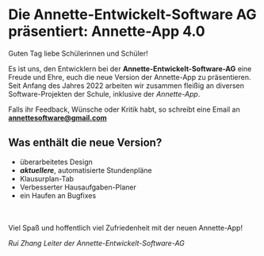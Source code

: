 # Die Annette-Entwickelt-Software AG präsentiert: Annette-App 4.0
 
Guten Tag liebe Schülerinnen und Schüler!

Es ist uns, den Entwicklern bei der **Annette-Entwickelt-Software-AG** eine Freude und Ehre, euch die neue Version der Annette-App zu präsentieren.
Seit Anfang des Jahres 2022 arbeiten wir zusammen fleißig an diversen Software-Projekten der Schule, inklusive der *Annette-App*.

Falls ihr Feedback, Wünsche oder Kritik habt, so schreibt eine Email an **<annettesoftware@gmail.com>**


## Was enthält die neue Version?

- überarbeitetes Design
- ***aktuellere***, automatisierte Stundenpläne
- Klausurplan-Tab
- Verbesserter Hausaufgaben-Planer
- ein Haufen an Bugfixes

<br><br>
Viel Spaß und hoffentlich viel Zufriedenheit mit der neuen Annette-App!

*Rui Zhang*
*Leiter der Annette-Entwickelt-Software-AG*
